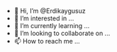 - 👋 Hi, I’m @Erdikaygusuz
- 👀 I’m interested in ...
- 🌱 I’m currently learning ...
- 💞️ I’m looking to collaborate on ...
- 📫 How to reach me ...

<!---
Erdikaygusuz/Erdikaygusuz is a ✨ special ✨ repository because its `README.md` (this file) appears on your GitHub profile.
You can click the Preview link to take a look at your changes.
--->
